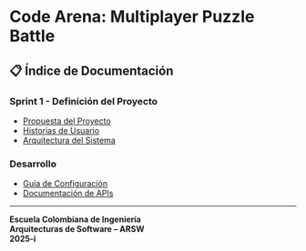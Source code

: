 # Code Arena: Multiplayer Puzzle Battle

## 📋 Índice de Documentación

### Sprint 1 - Definición del Proyecto
- [Propuesta del Proyecto](./proyecto-propuesta.md)
- [Historias de Usuario](./historias-usuario.md)
- [Arquitectura del Sistema](./arquitectura.md)

### Desarrollo
- [Guía de Configuración](./setup.md)
- [Documentación de APIs](./api-docs.md)

---
**Escuela Colombiana de Ingeniería**  
**Arquitecturas de Software – ARSW**  
**2025-i**
